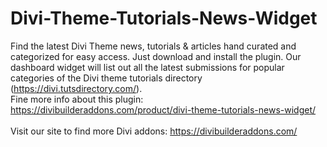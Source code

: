 # Divi-Theme-Tutorials-News-Widget
Find the latest Divi Theme news, tutorials & articles hand curated and categorized for easy access. Just download and install the plugin. Our dashboard widget will list out all the latest submissions for popular categories of the Divi theme tutorials directory (https://divi.tutsdirectory.com/).<br>
Fine more info about this plugin: https://divibuilderaddons.com/product/divi-theme-tutorials-news-widget/
<br>
<br>
Visit our site to find more Divi addons: https://divibuilderaddons.com/
